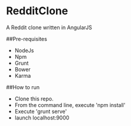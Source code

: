 RedditClone
===========

A Reddit clone written in AngularJS

##Pre-requisites
* NodeJs
* Npm
* Grunt
* Bower
* Karma

##How to run
* Clone this repo.
* From the command line, execute 'npm install'
* Execute 'grunt serve'
* launch localhost:9000